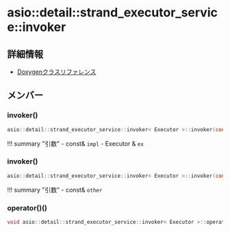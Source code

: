 # asio::detail::strand_executor_service::invoker



## 詳細情報

- [Doxygenクラスリファレンス](https://lang-ship.com/reference/ESP32/latest/classasio_1_1detail_1_1strand__executor__service_1_1invoker.html)

## メンバー

### invoker()



```c
asio::detail::strand_executor_service::invoker< Executor >::invoker(const implementation_type &impl, Executor &ex)
```

!!! summary "引数"
	- const& `impl` 
	- Executor & `ex` 



### invoker()



```c
asio::detail::strand_executor_service::invoker< Executor >::invoker(const invoker &other)
```

!!! summary "引数"
	- const& `other` 



### operator()()



```c
void asio::detail::strand_executor_service::invoker< Executor >::operator()()
```



